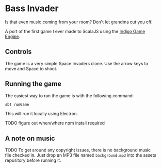 # Bass Invader

Is that even music coming from your room? Don't let grandma cut you off.

A port of the first game I ever made to ScalaJS using the [Indigo Game Engine](https://github.com/PurpleKingdomGames/indigo).

## Controls

The game is a very simple Space Invaders clone. Use the arrow keys to move and Space to shoot.

## Running the game

The easiest way to run the game is with the following command:

```bash
sbt runGame
```

This will run it locally using Electron.

TODO figure out when/where npm install required

## A note on music

TODO 
To get around any copyright issues, there is no background music file checked in. Just drop an MP3 file named `background.mp3` into the assets repository before running it. 
